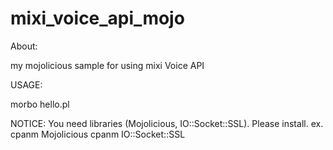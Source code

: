 mixi_voice_api_mojo
====

About:

my mojolicious sample for using mixi Voice API


USAGE:

morbo hello.pl


NOTICE:
You need libraries (Mojolicious, IO::Socket::SSL).
Please install.
ex. cpanm Mojolicious
    cpanm IO::Socket::SSL


